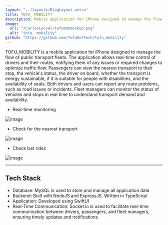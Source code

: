 ```yaml
---
layout: "../layouts/BlogLayout.astro"
title: TOFU_ MOBILITY
description: Mobile application for iPhone designed to manage the flow of public transport fleets.
image:
  url: "/CarlosLecval/tofumobmockup.png"
  alt: "tofu_ mobility"
github: "https://github.com/TofuDotTech/tofu_mobility"
---
```


TOFU_MOBILITY is a mobile application for iPhone designed to manage the flow of public transport fleets. The application allows real-time control of drivers and their routes, notifying them of any issues or required changes to optimize traffic flow. Passengers can view the nearest transport to their stop, the vehicle's status, the driver on board, whether the transport is energy sustainable, if it is suitable for people with disabilities, and the availability of seats. Both drivers and users can report any route problems, such as road issues or incidents. Fleet managers can monitor the status of vehicles and stops in real time to understand transport demand and availability.

- Real-time monitoring

![image](https://github.com/user-attachments/assets/85f35a7d-7527-415c-b36d-84490bf7382f)

- Check for the nearest transport

![image](https://github.com/user-attachments/assets/a1ba51b8-ca15-4620-bafb-841452264b5c)

- Check last rides

![image](https://github.com/user-attachments/assets/d0ddb4c1-cb4a-434d-b434-b6df848ff0a7)

---

## Tech Stack

- Database: MySQL is used to store and manage all application data
- Backend: Built with NodeJS and ExpressJS. Written in TypeScript
- Application: Developed using SwiftUI
- Real-Time Communication: Socket.io is used to facilitate real-time communication between drivers, passengers, and fleet managers, ensuring timely updates and notifications.
